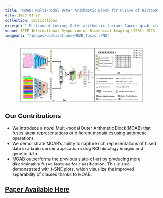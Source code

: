 ```yaml
---
title: "MOAB: Multi-Modal Outer Arithmetic Block for Fusion of Histopathological Images and Genetic Data for Brain Tumor Grading"
date: 2023-01-23
collection: publications
excerpt: " Multimodal fusion; Outer arithmetic fusion; Cancer grade classification; Channel fusion"
venue: IEEE International Symposium on Biomedical Imaging (ISBI) 2023
imageurl: "/images/publications/MOAB_fusion.PNG"
---
```

<center><img src="/images/publications/MOAB_fusion.PNG" alt="MOAB Fusion Pipeline" style="width:80%;"></center>

## Our Contributions

- We introduce a novel Multi-modal Outer Arithmetic Block(MOAB) that fuses latent representations of different modalities using arithmetic operations.
- We demonstrate MOAB’s ability to capture rich representations of fused data in a brain cancer application using ROI histology images and genetic data.
- MOAB outperforms the previous state-of-art by producing more discriminative fused features for classification. This is also demonstrated with t-SNE plots, which visualize the improved separability of classes thanks to MOAB.

 ## [Paper Available Here](https://ieeexplore.ieee.org/document/10230698)
